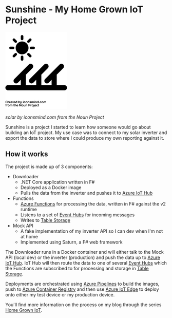 # Sunshine - My Home Grown IoT Project

![Logo](noun_solar_72144.svg)

<cite>solar by iconsmind.com from the Noun Project</cite>

Sunshine is a project I started to learn how someone would go about building an IoT project. My use case was to connect to my solar inverter and export the data to store where I could produce my own reporting against it.

## How it works

The project is made up of 3 components:

* Downloader
  * .NET Core application written in F#
  * Deployed as a Docker image
  * Pulls the data from the inverter and pushes it to [Azure IoT Hub](https://azure.microsoft.com/en-us/services/iot-hub/?WT.mc_id=sunshine-github-aapowell)
* Functions
  * [Azure Functions](https://azure.microsoft.com/en-us/services/functions/?WT.mc_id=sunshine-github-aapowell) for processing the data, written in F# against the v2 runtime
  * Listens to a set of [Event Hubs](https://azure.microsoft.com/en-au/services/event-hubs/?WT.mc_id=sunshine-github-aapowell) for incoming messages
  * Writes to [Table Storage](https://azure.microsoft.com/en-au/services/storage/tables/?WT.mc_id=sunshine-github-aapowell)
* Mock API
  * A fake implementation of my inverter API so I can dev when I'm not at home
  * Implemented using Saturn, a F# web framework

The Downloader runs in a Docker container and will either talk to the Mock API (local dev) or the inverter (production) and push the data up to [Azure IoT Hub](https://azure.microsoft.com/en-us/services/iot-hub/?WT.mc_id=sunshine-github-aapowell). IoT Hub will then route the data to one of several [Event Hubs](https://azure.microsoft.com/en-au/services/event-hubs/?WT.mc_id=sunshine-github-aapowell) which the Functions are subscribed to for processing and storage in [Table Storage](https://azure.microsoft.com/en-au/services/storage/tables/?WT.mc_id=sunshine-github-aapowell).

Deployments are orchestrated using [Azure Pipelines](https://azure.microsoft.com/en-us/services/devops/pipelines/?WT.mc_id=sunshine-github-aapowell) to build the images, push to [Azure Container Registry](https://azure.microsoft.com/en-us/services/container-registry/?WT.mc_id=sunshine-github-aapowell) and then use [Azure IoT Edge](https://azure.microsoft.com/en-us/services/iot-edge/?WT.mc_id=sunshine-github-aapowell) to deploy onto either my test device or my production device.

You'll find more information on the process on my blog through the series [Home Grown IoT](https://www.aaron-powell.com/posts/2019-05-29-home-grown-iot-prologue).